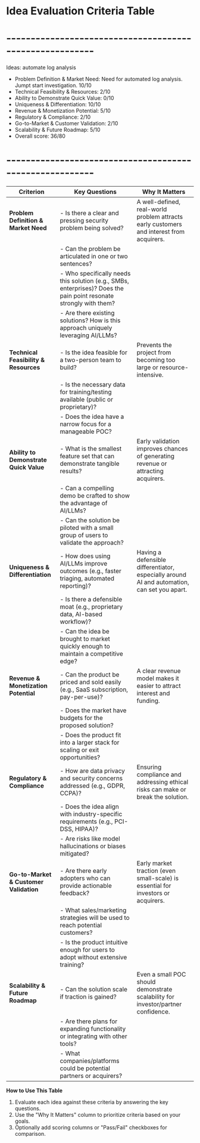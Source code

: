# Idea Evaluation Criteria Table

# --------------------------------------------------------
Ideas: automate log analysis 

- Problem Definition & Market Need: Need for automated log analysis. Jumpt start investigation. 10/10
- Technical Feasibility & Resources: 2/10
- Ability to Demonstrate Quick Value: 0/10
- Uniqueness & Differentiation: 10/10
- Revenue & Monetization Potential: 5/10
- Regulatory & Compliance: 2/10
- Go-to-Market & Customer Validation: 2/10
- Scalability & Future Roadmap: 5/10
- Overall score: 36/80

# --------------------------------------------------------

| **Criterion**                          | **Key Questions**                                                                                                                                             | **Why It Matters**                                                                                                                                  |
|----------------------------------------|---------------------------------------------------------------------------------------------------------------------------------------------------------------|-----------------------------------------------------------------------------------------------------------------------------------------------------|
| **Problem Definition & Market Need**   | - Is there a clear and pressing security problem being solved?                                                                                               | A well-defined, real-world problem attracts early customers and interest from acquirers.                                                            |
|                                        | - Can the problem be articulated in one or two sentences?                                                                                                    |                                                                                                                                                     |
|                                        | - Who specifically needs this solution (e.g., SMBs, enterprises)? Does the pain point resonate strongly with them?                                           |                                                                                                                                                     |
|                                        | - Are there existing solutions? How is this approach uniquely leveraging AI/LLMs?                                                                            |                                                                                                                                                     |
| **Technical Feasibility & Resources**  | - Is the idea feasible for a two-person team to build?                                                                                                       | Prevents the project from becoming too large or resource-intensive.                                                                                 |
|                                        | - Is the necessary data for training/testing available (public or proprietary)?                                                                              |                                                                                                                                                     |
|                                        | - Does the idea have a narrow focus for a manageable POC?                                                                                                    |                                                                                                                                                     |
| **Ability to Demonstrate Quick Value** | - What is the smallest feature set that can demonstrate tangible results?                                                                                    | Early validation improves chances of generating revenue or attracting acquirers.                                                                    |
|                                        | - Can a compelling demo be crafted to show the advantage of AI/LLMs?                                                                                        |                                                                                                                                                     |
|                                        | - Can the solution be piloted with a small group of users to validate the approach?                                                                          |                                                                                                                                                     |
| **Uniqueness & Differentiation**       | - How does using AI/LLMs improve outcomes (e.g., faster triaging, automated reporting)?                                                                      | Having a defensible differentiator, especially around AI and automation, can set you apart.                                                         |
|                                        | - Is there a defensible moat (e.g., proprietary data, AI-based workflow)?                                                                                    |                                                                                                                                                     |
|                                        | - Can the idea be brought to market quickly enough to maintain a competitive edge?                                                                           |                                                                                                                                                     |
| **Revenue & Monetization Potential**   | - Can the product be priced and sold easily (e.g., SaaS subscription, pay-per-use)?                                                                          | A clear revenue model makes it easier to attract interest and funding.                                                                              |
|                                        | - Does the market have budgets for the proposed solution?                                                                                                   |                                                                                                                                                     |
|                                        | - Does the product fit into a larger stack for scaling or exit opportunities?                                                                                |                                                                                                                                                     |
| **Regulatory & Compliance**            | - How are data privacy and security concerns addressed (e.g., GDPR, CCPA)?                                                                                   | Ensuring compliance and addressing ethical risks can make or break the solution.                                                                    |
|                                        | - Does the idea align with industry-specific requirements (e.g., PCI-DSS, HIPAA)?                                                                            |                                                                                                                                                     |
|                                        | - Are risks like model hallucinations or biases mitigated?                                                                                                  |                                                                                                                                                     |
| **Go-to-Market & Customer Validation** | - Are there early adopters who can provide actionable feedback?                                                                                              | Early market traction (even small-scale) is essential for investors or acquirers.                                                                   |
|                                        | - What sales/marketing strategies will be used to reach potential customers?                                                                                 |                                                                                                                                                     |
|                                        | - Is the product intuitive enough for users to adopt without extensive training?                                                                             |                                                                                                                                                     |
| **Scalability & Future Roadmap**       | - Can the solution scale if traction is gained?                                                                                                             | Even a small POC should demonstrate scalability for investor/partner confidence.                                                                    |
|                                        | - Are there plans for expanding functionality or integrating with other tools?                                                                               |                                                                                                                                                     |
|                                        | - What companies/platforms could be potential partners or acquirers?                                                                                        |                                                                                                                                                     |

**How to Use This Table**

1. Evaluate each idea against these criteria by answering the key questions.  
2. Use the "Why It Matters" column to prioritize criteria based on your goals.  
3. Optionally add scoring columns or "Pass/Fail" checkboxes for comparison.  




